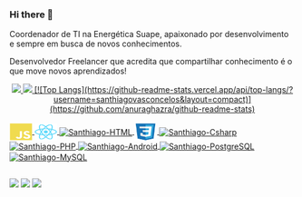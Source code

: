 ### Hi there 👋

Coordenador de TI na Energética Suape, apaixonado por desenvolvimento e sempre em busca de novos conhecimentos.

Desenvolvedor Freelancer que acredita que compartilhar conhecimento é o que move novos aprendizados! 


<div align="center">
  <a href="https://github.com/santhiagovasconcelos">
  <img height="180em" src="https://github-readme-stats.vercel.app/api?username=santhiagovasconcelos&show_icons=true&theme=default&include_all_commits=true&count_private=true"/>
  <img height="180em" src="https://github-readme-stats.vercel.app/api/top-langs/?username=santhiagovasconcelos&layout=compact&langs_count=7&theme=default"/>
  [![Top Langs](https://github-readme-stats.vercel.app/api/top-langs/?username=santhiagovasconcelos&layout=compact)](https://github.com/anuraghazra/github-readme-stats)
</div>

<div style="display: inline_block"><br>
  <img align="center" alt="Santhiago-Js" height="30" width="40" src="https://raw.githubusercontent.com/devicons/devicon/master/icons/javascript/javascript-plain.svg">
  <img align="center" alt="Santhiago-React" height="30" width="40" src="https://raw.githubusercontent.com/devicons/devicon/master/icons/react/react-original.svg">
  <img align="center" alt="Santhiago-HTML" height="30" width="40" src="https://user-images.githubusercontent.com/25181517/192158954-f88b5814-d510-4564-b285-dff7d6400dad.png">
  <img align="center" alt="Santhiago-CSS" height="30" width="40" src="https://raw.githubusercontent.com/devicons/devicon/master/icons/css3/css3-original.svg">
  <img align="center" alt="Santhiago-Csharp" height="30" width="40" src="https://user-images.githubusercontent.com/25181517/121405384-444d7300-c95d-11eb-959f-913020d3bf90.png">
    <img align="center" alt="Santhiago-PHP" height="30" width="40" src="https://user-images.githubusercontent.com/25181517/183570228-6a040b9f-3ddf-47a2-a201-743121dac664.png">
      <img align="center" alt="Santhiago-Android" height="30" width="40" src="https://user-images.githubusercontent.com/25181517/117269608-b7dcfb80-ae58-11eb-8e66-6cc8753553f0.png">
        <img align="center" alt="Santhiago-PostgreSQL" height="30" width="40" src="https://user-images.githubusercontent.com/25181517/117208740-bfb78400-adf5-11eb-97bb-09072b6bedfc.png">
        <img align="center" alt="Santhiago-MySQL" height="30" width="40" src="https://user-images.githubusercontent.com/25181517/183896128-ec99105a-ec1a-4d85-b08b-1aa1620b2046.png">
</div>
  
  ##
 
<div> 
  <a href="https://instagram.com/santhiagovasconcelos" target="_blank"><img src="https://img.shields.io/badge/-Instagram-%23E4405F?style=for-the-badge&logo=instagram&logoColor=white" target="_blank"></a>
  <a href = "mailto:santhiagovasconcelos@gmail.com"><img src="https://img.shields.io/badge/-Gmail-%23333?style=for-the-badge&logo=gmail&logoColor=white" target="_blank"></a>
  <a href="https://www.linkedin.com/in/santhiago-vasconcelos-b21603b1/" target="_blank"><img src="https://img.shields.io/badge/-LinkedIn-%230077B5?style=for-the-badge&logo=linkedin&logoColor=white" target="_blank"></a>  
</div>

